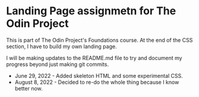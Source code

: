 # Landing Page assignmetn for The Odin Project

This is part of The Odin Project's Foundations course. At the end of the CSS section, I have to build my own landing page.

I will be making updates to the README.md file to try and document my progress beyond just making git commits.

- June 29, 2022 - Added skeleton HTML and some experimental CSS.
- August 8, 2022 - Decided to re-do the whole thing because I know better now.